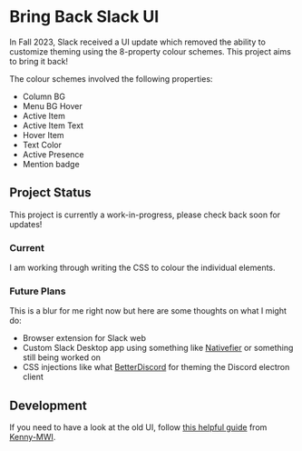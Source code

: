 # Bring Back Slack UI
In Fall 2023, Slack received a UI update which removed the ability to customize theming using the 8-property colour schemes. This project aims to bring it back!

The colour schemes involved the following properties:
- Column BG
- Menu BG Hover
- Active Item
- Active Item Text
- Hover Item
- Text Color
- Active Presence
- Mention badge

## Project Status
This project is currently a work-in-progress, please check back soon for updates!

### Current
I am working through writing the CSS to colour the individual elements.

### Future Plans
This is a blur for me right now but here are some thoughts on what I might do:
- Browser extension for Slack web
- Custom Slack Desktop app using something like [Nativefier](https://github.com/nativefier/nativefier) or something still being worked on
- CSS injections like what [BetterDiscord](https://github.com/BetterDiscord/BetterDiscord) for theming the Discord electron client

## Development
If you need to have a look at the old UI, follow [this helpful guide](https://gist.github.com/Kenny-MWI/6b1a88ad38b5ffef347527a82becf054) from [Kenny-MWI](https://github.com/Kenny-MWI).
